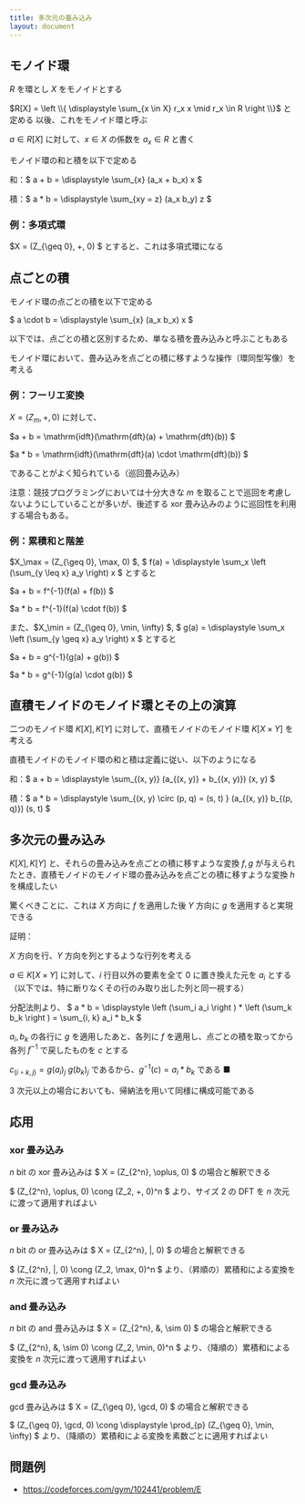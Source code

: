 ```yaml
---
title: 多次元の畳み込み
layout: document
---
```


## モノイド環
$R$ を環とし $X$ をモノイドとする

$R[X] = \left \\{ \displaystyle \sum_{x \in X} r_x x \mid r_x \in R \right \\}$ と定める
以後、これをモノイド環と呼ぶ

$a \in R[X]$ に対して、$x \in X$ の係数を $a_x \in R$ と書く

モノイド環の和と積を以下で定める

和：$ a + b = \displaystyle \sum_{x} (a_x + b_x) x $

積：$ a * b = \displaystyle \sum_{xy = z} (a_x b_y) z $

### 例：多項式環
$X = (Z_{\geq 0}, +, 0) $ とすると、これは多項式環になる

## 点ごとの積
モノイド環の点ごとの積を以下で定める

$ a \cdot b = \displaystyle \sum_{x} (a_x b_x) x $

以下では、点ごとの積と区別するため、単なる積を畳み込みと呼ぶこともある

モノイド環において、畳み込みを点ごとの積に移すような操作（環同型写像）を考える

### 例：フーリエ変換
$X = (Z_m, +, 0)$ に対して、

$a + b = \mathrm{idft}(\mathrm{dft}(a) + \mathrm{dft}(b)) $

$a * b = \mathrm{idft}(\mathrm{dft}(a) \cdot \mathrm{dft}(b)) $

であることがよく知られている（巡回畳み込み）

注意：競技プログラミングにおいては十分大きな $m$ を取ることで巡回を考慮しないようにしていることが多いが、後述する xor 畳み込みのように巡回性を利用する場合もある。

### 例：累積和と階差
$X_\max = (Z_{\geq 0}, \max, 0) $, $ f(a) = \displaystyle \sum_x \left (\sum_{y \leq x} a_y \right) x $ とすると

$a + b = f^{-1}(f(a) + f(b)) $

$a * b = f^{-1}(f(a) \cdot f(b)) $

また、$X_\min = (Z_{\geq 0}, \min, \infty) $, $ g(a) = \displaystyle \sum_x \left (\sum_{y \geq x} a_y \right) x $ とすると

$a + b = g^{-1}(g(a) + g(b)) $

$a * b = g^{-1}(g(a) \cdot g(b)) $

## 直積モノイドのモノイド環とその上の演算
二つのモノイド環 $K[X], K[Y]$ に対して、直積モノイドのモノイド環 $K[X \times Y]$ を考える

直積モノイドのモノイド環の和と積は定義に従い、以下のようになる

和：$ a + b = \displaystyle \sum_{(x, y)} (a_{(x, y)} + b_{(x, y)}) (x, y) $

積：$ a * b = \displaystyle \sum_{(x, y) \circ (p, q) = (s, t) } (a_{(x, y)} b_{(p, q)}) (s, t) $

## 多次元の畳み込み
$K[X], K[Y]$ と、それらの畳み込みを点ごとの積に移すような変換 $f, g$ が与えられたとき、直積モノイドのモノイド環の畳み込みを点ごとの積に移すような変換 $h$ を構成したい

驚くべきことに、これは $X$ 方向に $f$ を適用した後 $Y$ 方向に $g$ を適用すると実現できる

証明：

$X$ 方向を行、$Y$ 方向を列とするような行列を考える

$a \in K[X \times Y]$ に対して、$i$ 行目以外の要素を全て $0$ に置き換えた元を $a_i$ とする（以下では、特に断りなくその行のみ取り出した列と同一視する）

分配法則より、
$ a * b = \displaystyle \left (\sum_i a_i \right ) *  \left (\sum_k b_k \right ) = \sum_{i, k} a_i * b_k $

$a_i, b_k$ の各行に $g$ を適用したあと、各列に $f$ を適用し、点ごとの積を取ってから各列 $f^{-1}$ で戻したものを $c$ とする

$c_{(i \circ k, j)} = g(a_i)_j \ g(b_k)_j$ であるから、$g^{-1}(c) = a_i * b_k$ である ■

$3$ 次元以上の場合においても、帰納法を用いて同様に構成可能である

## 応用
### xor 畳み込み
$n$ bit の xor 畳み込みは $ X = (Z_{2^n}, \oplus, 0) $ の場合と解釈できる

$ (Z_{2^n}, \oplus, 0) \cong (Z_2, +, 0)^n $ より、サイズ $2$ の DFT を $n$ 次元に渡って適用すればよい

### or 畳み込み
$n$ bit の or 畳み込みは $ X = (Z_{2^n}, \|, 0) $ の場合と解釈できる

$ (Z_{2^n}, \|, 0) \cong (Z_2, \max, 0)^n $ より、（昇順の）累積和による変換を $n$ 次元に渡って適用すればよい

### and 畳み込み
$n$ bit の and 畳み込みは $ X = (Z_{2^n}, \&, \sim 0) $ の場合と解釈できる

$ (Z_{2^n}, \&, \sim 0) \cong (Z_2, \min, 0)^n $ より、（降順の）累積和による変換を $n$ 次元に渡って適用すればよい

### gcd 畳み込み
gcd 畳み込みは $ X = (Z_{\geq 0}, \gcd, 0) $ の場合と解釈できる

$ (Z_{\geq 0}, \gcd, 0) \cong \displaystyle \prod_{p} (Z_{\geq 0}, \min, \infty) $ より、（降順の）累積和による変換を素数ごとに適用すればよい

## 問題例
- https://codeforces.com/gym/102441/problem/E